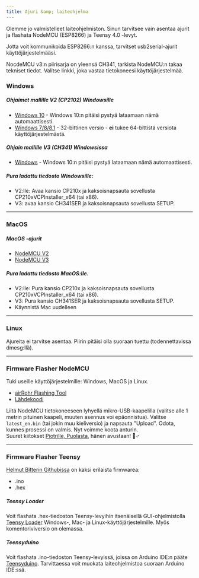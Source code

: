 ```yaml
---
title: Ajuri &amp; laiteohjelma
---
```


Olemme jo valmistelleet laiteohjelmiston. Sinun tarvitsee vain asentaa ajurit ja flashata NodeMCU (ESP8266) ja Teensy 4.0 -levyt.

Jotta voit kommunikoida ESP8266:n kanssa, tarvitset usb2serial-ajurit käyttöjärjestelmääsi.

NocdeMCU v3:n piirisarja on yleensä CH341, tarkista NodeMCU:n takaa tekniset tiedot. Valitse linkki, joka vastaa tietokoneesi käyttöjärjestelmää.

### Windows

##### Ohjaimet mallille V2 (CP2102) Windowsille
* [Windows 10](https://www.silabs.com/documents/public/software/CP210x_Universal_Windows_Driver.zip) - Windows 10:n pitäisi pystyä lataamaan nämä automaattisesti.
* [Windows 7/8/8.1](https://www.silabs.com/documents/public/software/CP210x_Windows_Drivers.zip) - 32-bittinen versio - **ei** tukee 64-bittistä versiota käyttöjärjestelmästä.

##### Ohjain mallille V3 (CH341) Windowsissa
* [Windows](http://www.wch.cn/downloads/file/5.html) - Windows 10:n pitäisi pystyä lataamaan nämä automaattisesti.

##### Pura ladattu tiedosto Windowsille:
* V2:lle: Avaa kansio CP210x ja kaksoisnapsauta sovellusta CP210xVCPInstaller_x64 (tai x86).
* V3: avaa kansio CH341SER ja kaksoisnapsauta sovellusta SETUP.

---

### MacOS

##### MacOS -ajurit
* [NodeMCU V2](https://www.silabs.comdocumentspublicsoftwareMac_OSX_VCP_Driver.zip )
* [NodeMCU V3](http://www.wch.cn/downloads/file/178.html)

##### Pura ladattu tiedosto MacOS:lle.
* V2:lle: Pura kansio CP210x ja kaksoisnapsauta sovellusta CP210xVCPInstaller_x64 (tai x86).
* V3: Pura kansio CH341SER ja kaksoisnapsauta sovellusta SETUP.
* Käynnistä Mac uudelleen

---

### Linux
Ajureita ei tarvitse asentaa. Piirin pitäisi olla suoraan tuettu (todennettavissa dmesg:llä).

---
### Firmware Flasher NodeMCU
Tuki useille käyttöjärjestelmille: Windows, MacOS ja Linux.

* [airRohr Flashing Tool](http://firmware.sensor.communityairrohrflashing-tool)
* [Lähdekoodi](https://github.com/opendata-stuttgart/airrohr-firmware-flasher)

Liitä NodeMCU tietokoneeseen lyhyellä mikro-USB-kaapelilla (valitse alle 1 metrin pituinen kaapeli, muuten asennus voi epäonnistua). Valitse `latest_en.bin` (tai jokin muu kieliversio) ja napsauta "Upload".
Odota, kunnes prosessi on valmis. Nyt voimme koota anturin.
<br>
Suuret kiitokset [Piotrille, Puolasta](https://dropbox.inf.re), hänen avustaan! 🙋♂️

---
### Firmware Flasher Teensy
[Helmut Bitterin Githubissa](https://github.comhbitterDNMStreemasterFirmware) on kaksi erilaista firmwarea:
* .ino
* .hex

##### Teensy Loader
Voit flashata .hex-tiedoston Teensy-levyihin itsenäisellä GUI-ohjelmistolla [Teensy Loader](https://www.pjrc.comteensyloader.html) Windows-, Mac- ja Linux-käyttöjärjestelmille.
Myös komentoriviversio on olemassa.

##### Teensyduino
Voit flashata .ino-tiedoston Teensy-levyissä, joissa on Arduino IDE:n pääte [Teensyduino](https://www.pjrc.comteensyteensyduino.html).
Tarvittaessa voit muokata laiteohjelmistoa suoraan Arduino IDE:ssä.
